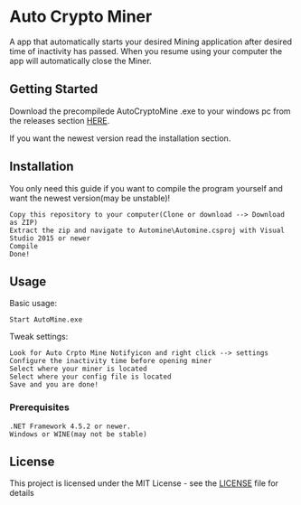 # Auto Crypto Miner

A app that automatically starts your desired Mining application after desired time of inactivity has passed.
When you resume using your computer the app will automatically close the Miner.

## Getting Started

Download the precompilede AutoCryptoMine .exe to your windows pc from the releases section [HERE](https://github.com/GitMag/AutoCryptoMine/releases).

If you want the newest version  read the installation section.

## Installation

You only need this guide if you want to compile the program yourself and want the newest version(may be unstable)!
```
Copy this repository to your computer(Clone or download --> Download as ZIP)
Extract the zip and navigate to Automine\Automine.csproj with Visual Studio 2015 or newer
Compile
Done!
```

## Usage
Basic usage:
```
Start AutoMine.exe
```
Tweak settings:
```
Look for Auto Crpto Mine Notifyicon and right click --> settings
Configure the inactivity time before opening miner
Select where your miner is located
Select where your config file is located
Save and you are done!
```

### Prerequisites

```
.NET Framework 4.5.2 or newer.
Windows or WINE(may not be stable)
```

## License

This project is licensed under the MIT License - see the [LICENSE](LICENSE) file for details
